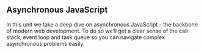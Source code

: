 ## Asynchronous JavaScript


In this unit we take a deep dive on asynchronous JavaScript - the backbone of modern web development. To do so we’ll get a clear sense of the call stack, event loop and task queue so you can navigate complex asynchronous problems easily.